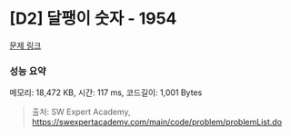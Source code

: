 # [D2] 달팽이 숫자 - 1954 

[문제 링크](https://swexpertacademy.com/main/code/problem/problemDetail.do?contestProbId=AV5PobmqAPoDFAUq) 

### 성능 요약

메모리: 18,472 KB, 시간: 117 ms, 코드길이: 1,001 Bytes



> 출처: SW Expert Academy, https://swexpertacademy.com/main/code/problem/problemList.do